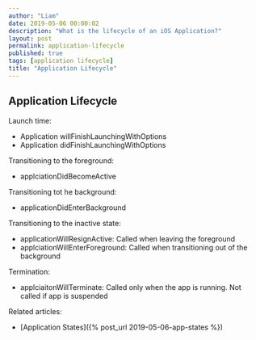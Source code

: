 ```yaml
---
author: "Liam"
date: 2019-05-06 00:00:02
description: "What is the lifecycle of an iOS Application?"
layout: post
permalink: application-lifecycle
published: true
tags: [application lifecycle]
title: "Application Lifecycle"
---
```


## Application Lifecycle

Launch time:
- Application willFinishLaunchingWithOptions
- Application didFinishLaunchingWithOptions

Transitioning to the foreground:
- applciationDidBecomeActive

Transitioning tot he background:
- applicationDidEnterBackground

Transitioning to the inactive state:
- applicationWillResignActive: Called when leaving the foreground
- applciationWillEnterForeground: Called when transitioning out of the background

Termination:
- applciaitonWillTerminate: Called only when the app is running. Not called if app is suspended

Related articles:
- [Application States]({% post_url 2019-05-06-app-states %})

